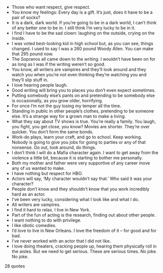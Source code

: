  - Those who want respect, give respect.
 - You know my feelings: Every day is a gift. It’s just, does it have to be a pair of socks?
 - It is a dark, dark world. If you’re going to be in a dark world, I can’t think of any better one to be in. I still think I’m very lucky to be in it.
 - I find I have to be the sad clown: laughing on the outside, crying on the inside.
 - I was voted best-looking kid in high school but, as you can see, things changed. I used to say I was a 260 pound Woody Allen. You can make that 295 pound now.
 - The Sopranos all came down to the writing. I wouldn’t have been on for as long as I was if the writing weren’t so good.
 - You know, all writers are vampires and they’ll look around and they watch you when you’re not even thinking they’re watching you and they’ll slip stuff in.
 - I love hearing people laugh.
 - Good writing will bring you to places you don’t even expect sometimes.
 - Putting somebody else’s pants on and pretending to be somebody else is occasionally, as you grow older, horrifying.
 - For once I’m not the guy losing my temper all the time.
 - Standing in public in other people’s clothes, pretending to be someone else. It’s a strange way for a grown man to make a living.
 - What they say about TV shows is true. You’re really a family. You laugh, you fight, you get close, you know? Movies are shorter. They’re over quicker. You don’t form the same bonds.
 - Work-do plays, learn your craft, and go to school. Keep working. Nobody is going to give you jobs for going to parties or any of that nonsense. Go out, look around, do things.
 - I don’t think I will do a Mafia character again. I want to get away from the violence a little bit, because it is starting to bother me personally.
 - Both my mother and father were very supportive of any career move any of us wanted to make.
 - I have nothing but respect for HBO.
 - Actors will say, ‘My character wouldn’t say that.’ Who said it was your character?
 - People don’t know and they shouldn’t know that you work incredibly hard as an actor.
 - I’ve been very lucky, considering what I look like and what I do.
 - All writers are vampires.
 - I find it hard to relax. I live in New York.
 - Part of the fun of acting is the research, finding out about other people.
 - I want nothing to do with privilege.
 - I like idiotic comedies.
 - I’d love to live in New Orleans. I love the freedom of it – for good and for bad.
 - I’ve never worked with an actor that I did not like.
 - I love doing theaters, cracking people up, hearing them physically roll in the aisles. But we need to get serious. These are serious times. No joke. No joke.

28 quotes